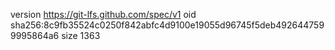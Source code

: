 version https://git-lfs.github.com/spec/v1
oid sha256:8c9fb35524c0250f842abfc4d9100e19055d96745f5deb4926447599995864a6
size 1363
